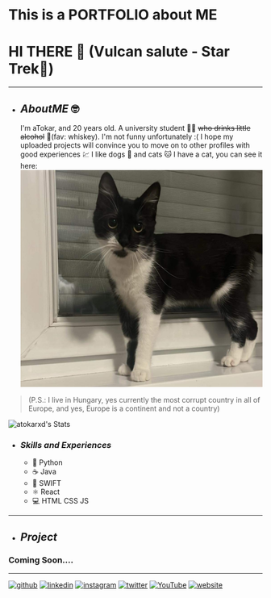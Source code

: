 # This is a PORTFOLIO about ME
# HI THERE 🖖 (Vulcan salute - **Star Trek**🚀)
___________
* ## *AboutME* 🤓
  I'm aTokar, and 20 years old. A university student 👨‍🎓 ~~who drinks little alcohol~~ 🥃(fav: whiskey).
  I'm not funny unfortunately :(
  I hope my uploaded projects will convince you to move on to other profiles with good experiences 💹 I like dogs 🐶 and cats 🐱
  I have a cat, you can see it here:
  <img src="https://github.com/atokarxd/atokarxd/blob/main/IMG_0009.JPG" />
> (P.S.: I live in Hungary, yes currently the most corrupt country in all of Europe, and yes, Europe is a continent and not a country)
  
  ![atokarxd's Stats](https://github-readme-stats.vercel.app/api?username=atokarxd&theme=nord&show_icons=true&hide_border=true&count_private=true)

  * ### *Skills and Experiences*
    + 🐍 Python
    + ☕ Java
    + 🦅 SWIFT
    + ⚛ React
    + 💻 HTML CSS JS
___________
* ## *Project*
### Coming Soon....
___________
[<img src='https://cdn.jsdelivr.net/npm/simple-icons@3.0.1/icons/github.svg' alt='github' height='40'>](https://github.com/atokarxd)  [<img src='https://cdn.jsdelivr.net/npm/simple-icons@3.0.1/icons/linkedin.svg' alt='linkedin' height='40'>](https://www.linkedin.com/in/steven-tokar-a85a17267/)  [<img src='https://cdn.jsdelivr.net/npm/simple-icons@3.0.1/icons/instagram.svg' alt='instagram' height='40'>](https://www.instagram.com/nox._.lol/)  [<img src='https://upload.wikimedia.org/wikipedia/commons/c/cc/X_icon.svg' alt='twitter' height='40'>](https://twitter.com/atokarxddd)  [<img src='https://cdn.jsdelivr.net/npm/simple-icons@3.0.1/icons/youtube.svg' alt='YouTube' height='40'>](https://www.youtube.com/channel/tix5040)  [<img src='https://cdn.jsdelivr.net/npm/simple-icons@3.0.1/icons/icloud.svg' alt='website' height='40'>](www.jump.com)  
